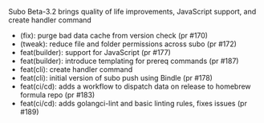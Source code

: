 Subo Beta-3.2 brings quality of life improvements, JavaScript support, and create handler command

* (fix): purge bad data cache from version check (pr #170)
* (tweak): reduce file and folder permissions across subo (pr #172)
* feat(builder): support for JavaScript (pr #177)
* feat(builder): introduce templating for prereq commands (pr #187)
* feat(cli): create handler command
* feat(cli): initial version of subo push using Bindle (pr #178)
* feat(ci/cd): adds a workflow to dispatch data on release to homebrew formula repo (pr #183)
* feat(ci/cd): adds golangci-lint and basic linting rules, fixes issues (pr #189)
